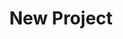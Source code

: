 ---
page_sections:
- template: block-image
  image: "/images/summit-grill-gladstone-hero-1920px.jpg"
permalink: "/new-project/"
title: New Project
layout: blocks
---